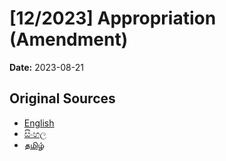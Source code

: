 # [12/2023] Appropriation (Amendment)

**Date:** 2023-08-21

## Original Sources

- [English](https://documents.gov.lk/view/acts/2023/8/12-2023_E.pdf)
- [සිංහල](https://documents.gov.lk/view/acts/2023/8/12-2023_S.pdf)
- [தமிழ்](https://documents.gov.lk/view/acts/2023/8/12-2023_T.pdf)
